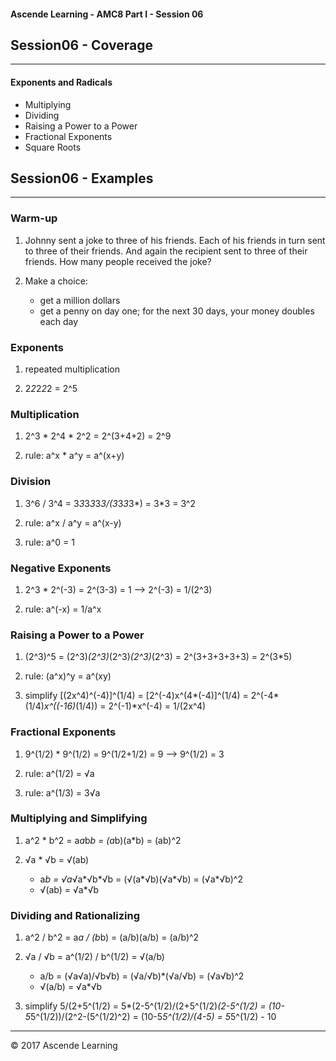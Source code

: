#### Ascende Learning - AMC8 Part I - Session 06
## Session06 - Coverage
- - - 

#### Exponents and Radicals
  - Multiplying
  - Dividing
  - Raising a Power to a Power
  - Fractional Exponents
  - Square Roots

## Session06 - Examples
- - - 

### Warm-up
1. Johnny sent a joke to three of his friends. Each of his friends in turn sent to three of their friends. And again the recipient sent to three of their friends. How many people received the joke?

2. Make a choice:

   * get a million dollars
   * get a penny on day one; for the next 30 days, your money doubles each day

### Exponents

1. repeated multiplication

2. 2*2*2*2*2 = 2^5

### Multiplication

1. 2^3 * 2^4 * 2^2 = 2^(3+4+2) = 2^9

2. rule: a^x * a^y = a^(x+y)

### Division

1. 3^6 / 3^4 = 3*3*3*3*3*3/(3*3*3*3*) = 3*3 = 3^2

2. rule: a^x / a^y = a^(x-y)

3. rule: a^0 = 1

### Negative Exponents

1. 2^3 * 2^(-3) = 2^(3-3) = 1  -->  2^(-3) = 1/(2^3)

2. rule: a^(-x) = 1/a^x

### Raising a Power to a Power

1. (2^3)^5 = (2^3)*(2^3)*(2^3)*(2^3)*(2^3) = 2^(3+3+3+3+3) = 2^(3*5)

2. rule: (a^x)^y = a^(xy)

3. simplify [(2x^4)^(-4)]^(1/4) = [2^(-4)x^(4*(-4)]^(1/4) = 2^(-4*(1/4)*x^((-16)*(1/4)) = 2^(-1)*x^(-4) = 1/(2x^4)

### Fractional Exponents

1. 9^(1/2) * 9^(1/2) = 9^(1/2+1/2) = 9  -->  9^(1/2) = 3

2. rule: a^(1/2) = √a

3. rule: a^(1/3) = 3√a

### Multiplying and Simplifying

1. a^2 * b^2 = a*a*b*b = (a*b)(a*b) = (ab)^2

2. √a * √b = √(ab)
   * a*b = √a*√a*√b*√b = (√(a*√b)(√a*√b) = (√a*√b)^2
   * √(ab) = √a*√b

### Dividing and Rationalizing

1. a^2 / b^2 = a*a / (b*b) = (a/b)(a/b) = (a/b)^2

2. √a / √b = a^(1/2) / b^(1/2) = √(a/b)
   * a/b = (√a√a)/√b√b) = (√a/√b)*(√a/√b) = (√a√b)^2
   * √(a/b) = √a*√b

3. simplify 5/(2+5^(1/2) = 5*(2-5^(1/2)/(2+5^(1/2)*(2-5^(1/2) = (10-5*5^(1/2))/(2^2-(5^(1/2)^2) = (10-5*5^(1/2)/(4-5) = 5*5^(1/2) - 10


- - - 

<div class="footer">
    &copy; 2017 Ascende Learning
</div>

  
